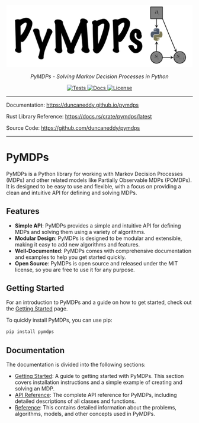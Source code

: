 <p align="center">
  <a href="https://github.com/duncaneddy/pymdps/"><img src="https://raw.githubusercontent.com/duncaneddy/pymdps/main/docs/pages/assets/logo-with-text.png" alt="PyMDPs"></a>
</p>
<p align="center">
    <em>PyMDPs - Solving Markov Decision Processes in Python</em>
</p>
<p align="center">
<a href="https://github.com/duncaneddy/pymdps/actions/workflows/ci.yml" target="_blank">
    <img src="https://github.com/duncaneddy/pymdps/actions/workflows/ci.yml/badge.svg" alt="Tests">
</a>
<!-- <a href="https://codecov.io/gh/duncaneddy/pymdps">  
  <img src="https://codecov.io/gh/duncaneddy/pymdps/graph/badge.svg?token=1JDXP549Q4"></a> -->
<!-- <a href="https://crates.io/crates/pymdps" target="_blank">
    <img src="https://img.shields.io/crates/v/pymdps.svg" alt="Crate">
</a>
<a href="https://pypi.org/project/pymdps" target="_blank">
    <img src="https://img.shields.io/pypi/v/pymdps?color=blue" alt="PyPi">
</a> -->
<a href="https://duncaneddy.github.io/pymdps" target="_blank">
    <img src="https://img.shields.io/badge/docs-latest-blue.svg" alt="Docs">
</a>
<a href="https://github.com/duncaneddy/pymdps/blob/main/LICENSE" target="_blank">
    <img src="https://img.shields.io/badge/License-MIT-green.svg", alt="License">
</a>
</p>

----

Documentation: https://duncaneddy.github.io/pymdps

Rust Library Reference: https://docs.rs/crate/pymdps/latest

Source Code: https://github.com/duncaneddy/pymdps

----

# PyMDPs

PyMDPs is a Python library for working with Markov Decision Processes (MDPs) and other related models like Partially Observable MDPs (POMDPs). It is designed to be easy to use and flexible, with a focus on providing a clean and intuitive API for defining and solving MDPs.

## Features

- **Simple API**: PyMDPs provides a simple and intuitive API for defining MDPs and solving them using a variety of algorithms.
- **Modular Design**: PyMDPs is designed to be modular and extensible, making it easy to add new algorithms and features.
- **Well-Documented**: PyMDPs comes with comprehensive documentation and examples to help you get started quickly.
- **Open Source**: PyMDPs is open source and released under the MIT license, so you are free to use it for any purpose.

## Getting Started

For an introduction to PyMDPs and a guide on how to get started, check out the [Getting Started](getting_started/index.md) page.

To quickly install PyMDPs, you can use pip:

```bash
pip install pymdps
```

## Documentation

The documentation is divided into the following sections:

- [Getting Started](getting_started/index.md): A guide to getting started with PyMDPs. This section covers installation instructions and a simple example of creating and solving an MDP.
- [API Reference](api_reference/index.md): The complete API reference for PyMDPs, including detailed descriptions of all classes and functions.
- [Reference](reference/index.md): This contains detailed information about the problems, algorithms, models, and other concepts used in PyMDPs.